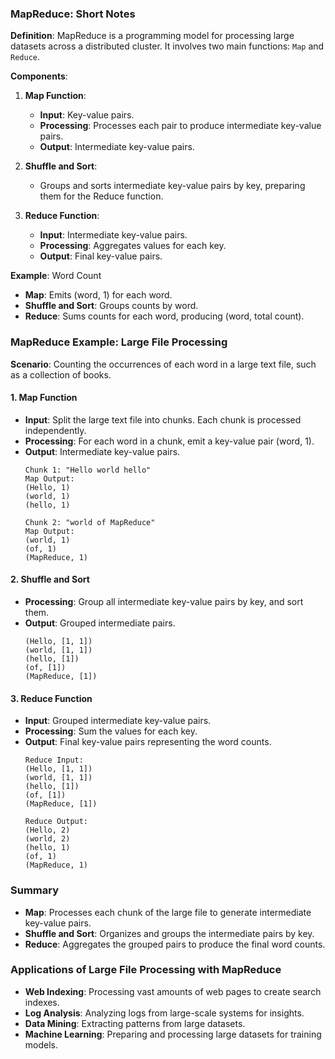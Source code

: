 ### MapReduce: Short Notes

**Definition**: MapReduce is a programming model for processing large datasets across a distributed cluster. It involves two main functions: `Map` and `Reduce`.

**Components**:
1. **Map Function**:
   - **Input**: Key-value pairs.
   - **Processing**: Processes each pair to produce intermediate key-value pairs.
   - **Output**: Intermediate key-value pairs.

2. **Shuffle and Sort**:
   - Groups and sorts intermediate key-value pairs by key, preparing them for the Reduce function.

3. **Reduce Function**:
   - **Input**: Intermediate key-value pairs.
   - **Processing**: Aggregates values for each key.
   - **Output**: Final key-value pairs.

**Example**: Word Count
- **Map**: Emits (word, 1) for each word.
- **Shuffle and Sort**: Groups counts by word.
- **Reduce**: Sums counts for each word, producing (word, total count).

### MapReduce Example: Large File Processing

**Scenario**: Counting the occurrences of each word in a large text file, such as a collection of books.

#### 1. **Map Function**
- **Input**: Split the large text file into chunks. Each chunk is processed independently.
- **Processing**: For each word in a chunk, emit a key-value pair (word, 1).
- **Output**: Intermediate key-value pairs.
  ```text
  Chunk 1: "Hello world hello"
  Map Output:
  (Hello, 1)
  (world, 1)
  (hello, 1)

  Chunk 2: "world of MapReduce"
  Map Output:
  (world, 1)
  (of, 1)
  (MapReduce, 1)
  ```

#### 2. **Shuffle and Sort**
- **Processing**: Group all intermediate key-value pairs by key, and sort them.
- **Output**: Grouped intermediate pairs.
  ```text
  (Hello, [1, 1])
  (world, [1, 1])
  (hello, [1])
  (of, [1])
  (MapReduce, [1])
  ```

#### 3. **Reduce Function**
- **Input**: Grouped intermediate key-value pairs.
- **Processing**: Sum the values for each key.
- **Output**: Final key-value pairs representing the word counts.
  ```text
  Reduce Input:
  (Hello, [1, 1])
  (world, [1, 1])
  (hello, [1])
  (of, [1])
  (MapReduce, [1])

  Reduce Output:
  (Hello, 2)
  (world, 2)
  (hello, 1)
  (of, 1)
  (MapReduce, 1)
  ```

### Summary
- **Map**: Processes each chunk of the large file to generate intermediate key-value pairs.
- **Shuffle and Sort**: Organizes and groups the intermediate pairs by key.
- **Reduce**: Aggregates the grouped pairs to produce the final word counts.

### Applications of Large File Processing with MapReduce
- **Web Indexing**: Processing vast amounts of web pages to create search indexes.
- **Log Analysis**: Analyzing logs from large-scale systems for insights.
- **Data Mining**: Extracting patterns from large datasets.
- **Machine Learning**: Preparing and processing large datasets for training models.